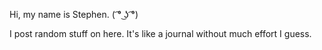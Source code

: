 Hi, my name is Stephen. ( ͡° ͜ʖ ͡°)

I post random stuff on here. It's like a journal without much effort I guess.